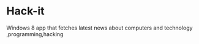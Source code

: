 Hack-it
=======

Windows 8 app that fetches latest news about computers and technology ,programming,hacking
